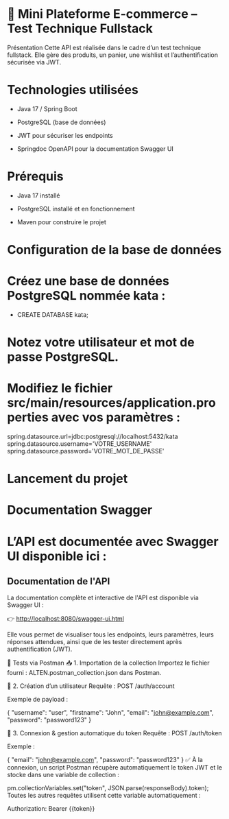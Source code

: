 # 🛒 Mini Plateforme E-commerce – Test Technique Fullstack
Présentation
Cette API est réalisée dans le cadre d’un test technique fullstack. Elle gère des produits, un panier, une wishlist et l’authentification sécurisée via JWT.

# Technologies utilisées
- Java 17 / Spring Boot

- PostgreSQL (base de données)

- JWT pour sécuriser les endpoints

- Springdoc OpenAPI pour la documentation Swagger UI

# Prérequis
- Java 17 installé

- PostgreSQL installé et en fonctionnement

- Maven pour construire le projet

# Configuration de la base de données
# Créez une base de données PostgreSQL nommée kata :

- CREATE DATABASE kata;

# Notez votre utilisateur et mot de passe PostgreSQL.

# Modifiez le fichier src/main/resources/application.properties avec vos paramètres :

spring.datasource.url=jdbc:postgresql://localhost:5432/kata
spring.datasource.username='VOTRE_USERNAME'
spring.datasource.password='VOTRE_MOT_DE_PASSE'

# Lancement du projet

# Documentation Swagger
# L’API est documentée avec Swagger UI disponible ici :
## Documentation de l'API

La documentation complète et interactive de l'API est disponible via Swagger UI :

👉 [http://localhost:8080/swagger-ui.html](http://localhost:8080/swagger-ui.html)

Elle vous permet de visualiser tous les endpoints, leurs paramètres, leurs réponses attendues, ainsi que de les tester directement après authentification (JWT).

🧪 Tests via Postman
📥 1. Importation de la collection
Importez le fichier fourni : ALTEN.postman_collection.json dans Postman.

👤 2. Création d’un utilisateur
Requête : POST /auth/account

Exemple de payload :

{
  "username": "user",
  "firstname": "John",
  "email": "john@example.com",
  "password": "password123"
}

🔐 3. Connexion & gestion automatique du token
Requête : POST /auth/token

Exemple :

{
  "email": "john@example.com",
  "password": "password123"
}
✅ À la connexion, un script Postman récupère automatiquement le token JWT et le stocke dans une variable de collection :


pm.collectionVariables.set("token", JSON.parse(responseBody).token);
Toutes les autres requêtes utilisent cette variable automatiquement :

Authorization: Bearer {{token}}
